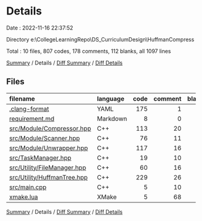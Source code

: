 # Details

Date : 2022-11-16 22:37:52

Directory e:\\CollegeLearningRepo\\DS_CurriculumDesign\\HuffmanCompress

Total : 10 files,  807 codes, 178 comments, 112 blanks, all 1097 lines

[Summary](results.md) / Details / [Diff Summary](diff.md) / [Diff Details](diff-details.md)

## Files
| filename | language | code | comment | blank | total |
| :--- | :--- | ---: | ---: | ---: | ---: |
| [.clang-format](/.clang-format) | YAML | 175 | 1 | 1 | 177 |
| [requirement.md](/requirement.md) | Markdown | 8 | 0 | 6 | 14 |
| [src/Module/Compressor.hpp](/src/Module/Compressor.hpp) | C++ | 113 | 20 | 21 | 154 |
| [src/Module/Scanner.hpp](/src/Module/Scanner.hpp) | C++ | 76 | 11 | 17 | 104 |
| [src/Module/Unwrapper.hpp](/src/Module/Unwrapper.hpp) | C++ | 117 | 16 | 19 | 152 |
| [src/TaskManager.hpp](/src/TaskManager.hpp) | C++ | 19 | 10 | 7 | 36 |
| [src/Utility/FileManager.hpp](/src/Utility/FileManager.hpp) | C++ | 60 | 16 | 12 | 88 |
| [src/Utility/HuffmanTree.hpp](/src/Utility/HuffmanTree.hpp) | C++ | 229 | 26 | 22 | 277 |
| [src/main.cpp](/src/main.cpp) | C++ | 5 | 10 | 3 | 18 |
| [xmake.lua](/xmake.lua) | XMake | 5 | 68 | 4 | 77 |

[Summary](results.md) / Details / [Diff Summary](diff.md) / [Diff Details](diff-details.md)